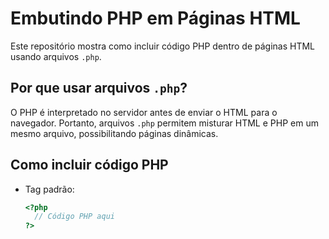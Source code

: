# Embutindo PHP em Páginas HTML

Este repositório mostra como incluir código PHP dentro de páginas HTML usando arquivos `.php`.

## Por que usar arquivos `.php`?

O PHP é interpretado no servidor antes de enviar o HTML para o navegador. Portanto, arquivos `.php` permitem misturar HTML e PHP em um mesmo arquivo, possibilitando páginas dinâmicas.

## Como incluir código PHP

- Tag padrão:
  ```php
  <?php
    // Código PHP aqui
  ?>
